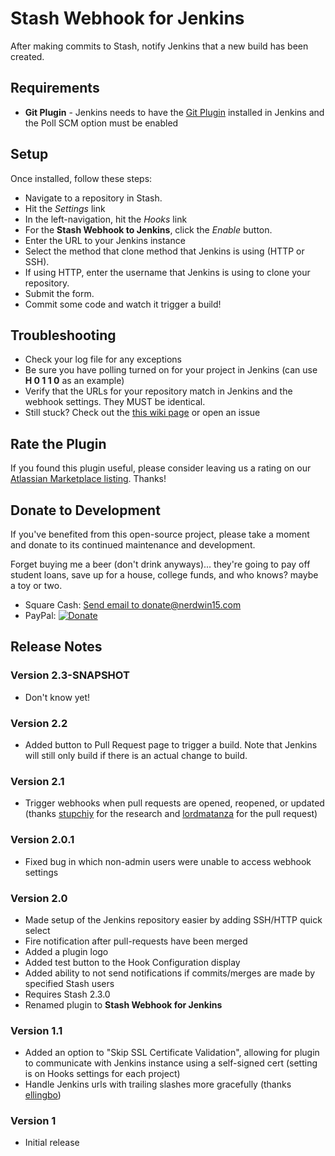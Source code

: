 # Stash Webhook for Jenkins

After making commits to Stash, notify Jenkins that a new build has been created.

## Requirements

+  **Git Plugin** - Jenkins needs to have the [Git Plugin](https://wiki.jenkins-ci.org/display/JENKINS/Git+Plugin) installed in Jenkins and the Poll SCM option must be enabled

## Setup

Once installed, follow these steps:
-  Navigate to a repository in Stash.
-  Hit the *Settings* link
-  In the left-navigation, hit the *Hooks* link
-  For the **Stash Webhook to Jenkins**, click the *Enable* button.
-  Enter the URL to your Jenkins instance
-  Select the method that clone method that Jenkins is using (HTTP or SSH).
-  If using HTTP, enter the username that Jenkins is using to clone your repository.
-  Submit the form.
-  Commit some code and watch it trigger a build!

## Troubleshooting

- Check your log file for any exceptions
- Be sure you have polling turned on for your project in Jenkins (can use **H 0 1 1 0** as an example)
- Verify that the URLs for your repository match in Jenkins and the webhook settings.  They MUST be identical.
- Still stuck? Check out the [this wiki page](https://github.com/Nerdwin15/stash-jenkins-postreceive-webhook/wiki/Debug) or open an issue

## Rate the Plugin

If you found this plugin useful, please consider leaving us a rating on our [Atlassian Marketplace listing](https://marketplace.atlassian.com/plugins/com.nerdwin15.stash-stash-webhook-jenkins). Thanks!

## Donate to Development

If you've benefited from this open-source project, please take a moment and donate to its continued maintenance and development. 

Forget buying me a beer (don't drink anyways)... they're going to pay off student loans, save up for a house, college funds, and who knows? maybe a toy or two.

- Square Cash: [Send email to donate@nerdwin15.com](mailto:donate@nerdwin15.com?cc=cash@square.com&subject=$XXX&body=Thanks%20for%20the%20plugin!)
- PayPal: [![Donate](https://www.paypalobjects.com/en_US/i/btn/btn_donate_LG.gif)](https://www.paypal.com/cgi-bin/webscr?cmd=_s-xclick&hosted_button_id=9BZWAS9K95SGQ)

## Release Notes

### Version 2.3-SNAPSHOT
- Don't know yet!

### Version 2.2
- Added button to Pull Request page to trigger a build. Note that Jenkins will still only build if there is an actual change to build.

### Version 2.1
- Trigger webhooks when pull requests are opened, reopened, or updated (thanks [stupchiy](https://github.com/stupchiy) for the research and [lordmatanza](https://github.com/lordmatanza) for the pull request)

### Version 2.0.1
- Fixed bug in which non-admin users were unable to access webhook settings

### Version 2.0
-  Made setup of the Jenkins repository easier by adding SSH/HTTP quick select
-  Fire notification after pull-requests have been merged
-  Added a plugin logo
-  Added test button to the Hook Configuration display
-  Added ability to not send notifications if commits/merges are made by specified Stash users
-  Requires Stash 2.3.0
-  Renamed plugin to **Stash Webhook for Jenkins**

### Version 1.1
-  Added an option to "Skip SSL Certificate Validation", allowing for plugin to communicate with Jenkins instance using a self-signed cert (setting is on Hooks settings for each project)
-  Handle Jenkins urls with trailing slashes more gracefully (thanks [ellingbo](https://github.com/ellingbo))

### Version 1
-  Initial release
